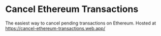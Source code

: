 # Cancel Ethereum Transactions

The easiest way to cancel pending transactions on Ethereum. Hosted at https://cancel-ethereum-transactions.web.app/
